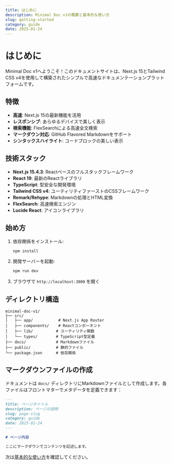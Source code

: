 ```yaml
---
title: はじめに
description: Minimal Doc v1の概要と基本的な使い方
slug: getting-started
category: guide
date: 2025-01-24
---
```


# はじめに

Minimal Doc v1へようこそ！このドキュメントサイトは、Next.js 15とTailwind CSS v4を使用して構築されたシンプルで高速なドキュメンテーションプラットフォームです。

## 特徴

- **高速**: Next.js 15の最新機能を活用
- **レスポンシブ**: あらゆるデバイスで美しく表示
- **検索機能**: FlexSearchによる高速全文検索
- **マークダウン対応**: GitHub Flavored Markdownをサポート
- **シンタックスハイライト**: コードブロックの美しい表示

## 技術スタック

- **Next.js 15.4.3**: Reactベースのフルスタックフレームワーク
- **React 19**: 最新のReactライブラリ
- **TypeScript**: 型安全な開発環境
- **Tailwind CSS v4**: ユーティリティファーストのCSSフレームワーク
- **Remark/Rehype**: Markdownの処理とHTML変換
- **FlexSearch**: 高速検索エンジン
- **Lucide React**: アイコンライブラリ

## 始め方

1. 依存関係をインストール:
   ```bash
   npm install
   ```

2. 開発サーバーを起動:
   ```bash
   npm run dev
   ```

3. ブラウザで `http://localhost:3000` を開く

## ディレクトリ構造

```
minimal-doc-v1/
├── src/
│   ├── app/           # Next.js App Router
│   ├── components/    # Reactコンポーネント
│   ├── lib/          # ユーティリティ関数
│   └── types/        # TypeScript型定義
├── docs/             # Markdownファイル
├── public/           # 静的ファイル
└── package.json      # 依存関係
```

## マークダウンファイルの作成

ドキュメントは `docs/` ディレクトリにMarkdownファイルとして作成します。各ファイルはフロントマターでメタデータを定義できます：

```markdown
---
title: ページタイトル
description: ページの説明
slug: page-slug
category: guide
date: 2025-01-24
---

# ページ内容

ここにマークダウンでコンテンツを記述します。
```

次は[基本的な使い方](/docs/basic-usage)を確認してください。